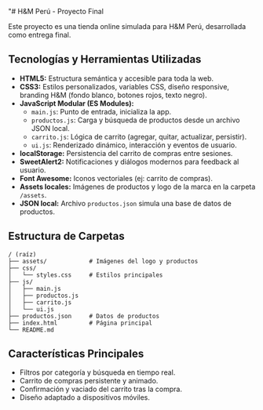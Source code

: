 "# H&M Perú - Proyecto Final

Este proyecto es una tienda online simulada para H&M Perú, desarrollada como entrega final.

## Tecnologías y Herramientas Utilizadas

- **HTML5:** Estructura semántica y accesible para toda la web.
- **CSS3:** Estilos personalizados, variables CSS, diseño responsive, branding H&M (fondo blanco, botones rojos, texto negro).
- **JavaScript Modular (ES Modules):**
  - `main.js`: Punto de entrada, inicializa la app.
  - `productos.js`: Carga y búsqueda de productos desde un archivo JSON local.
  - `carrito.js`: Lógica de carrito (agregar, quitar, actualizar, persistir).
  - `ui.js`: Renderizado dinámico, interacción y eventos de usuario.
- **localStorage:** Persistencia del carrito de compras entre sesiones.
- **SweetAlert2:** Notificaciones y diálogos modernos para feedback al usuario.
- **Font Awesome:** Iconos vectoriales (ej: carrito de compras).
- **Assets locales:** Imágenes de productos y logo de la marca en la carpeta `/assets`.
- **JSON local:** Archivo `productos.json` simula una base de datos de productos.

## Estructura de Carpetas

```
/ (raíz)
├── assets/            # Imágenes del logo y productos
├── css/
│   └── styles.css     # Estilos principales
├── js/
│   ├── main.js
│   ├── productos.js
│   ├── carrito.js
│   └── ui.js
├── productos.json     # Datos de productos
├── index.html         # Página principal
└── README.md
```

## Características Principales
- Filtros por categoría y búsqueda en tiempo real.
- Carrito de compras persistente y animado.
- Confirmación y vaciado del carrito tras la compra.
- Diseño adaptado a dispositivos móviles.